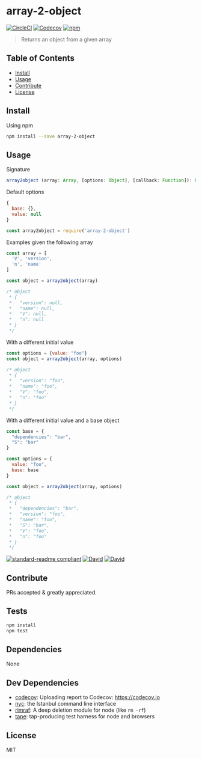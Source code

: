 # array-2-object

[![CircleCI](https://img.shields.io/circleci/project/github/mrzmmr/array-2-object.svg)](https://circleci.com/gh/mrzmmr/array-2-object)
[![Codecov](https://img.shields.io/codecov/c/github/mrzmmr/array-2-object.svg)](https://codecov.io/gh/mrzmmr/array-2-object)
[![npm](https://img.shields.io/npm/v/array-2-object.svg)](https://www.npmjs.com/package/array-2-object.svg)

> Returns an object from a given array

## Table of Contents

- [Install](#install)
- [Usage](#usage)
- [Contribute](#contribute)
- [License](#license)

## Install

Using npm
```sh
npm install --save array-2-object
```

## Usage

Signature
```js
array2object (array: Array, [options: Object], [callback: Function]): Object
```

Default options
```js
{
  base: {},
  value: null
}
```

```js
const array2object = require('array-2-object')
```

Examples given the following array

```js
const array = [
  'V', 'version',
  'n', 'name'
]
```

```js
const object = array2object(array)

/* object
 * {
 *   "version": null,
 *   "name": null,
 *   "V": null,
 *   "n": null
 * }
 */
```

With a different initial value

```js
const options = {value: "foo"}
const object = array2object(array, options)

/* object
 * {
 *   "version": "foo",
 *   "name": "foo",
 *   "V": "foo",
 *   "n": "foo"
 * }
 */
```

With a different initial value and a base object

```js
const base = {
  "dependencies": "bar",
  "S": "bar"
}

const options = {
  value: "foo",
  base: base
}

const object = array2object(array, options)

/* object
 * {
 *   "dependencies": "bar",
 *   "version": "foo",
 *   "name": "foo",
 *   "S": "bar",
 *   "V": "foo",
 *   "n": "foo"
 * }
 */
```

[![standard-readme compliant](https://img.shields.io/badge/standard--readme-OK-green.svg?style=flat-square)](https://github.com/RichardLitt/standard-readme)
[![David](https://img.shields.io/david/mrzmmr/array-2-object.svg)](https://david-dm.org/)
[![David](https://img.shields.io/david/dev/mrzmmr/array-2-object.svg)](https://david-dm.org/)

## Contribute

PRs accepted & greatly appreciated.


## Tests

```sh
npm install
npm test
```

## Dependencies

None

## Dev Dependencies

- [codecov](https://github.com/codecov/codecov-node): Uploading report to Codecov: https://codecov.io
- [nyc](https://github.com/istanbuljs/nyc): the Istanbul command line interface
- [rimraf](https://github.com/isaacs/rimraf): A deep deletion module for node (like `rm -rf`)
- [tape](https://github.com/substack/tape): tap-producing test harness for node and browsers


## License

MIT
